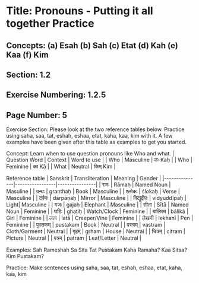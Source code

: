 # Title: Pronouns - Putting it all together Practice
## Concepts: (a) Esah (b) Sah (c) Etat (d) Kah (e) Kaa (f) Kim 
## Section: 1.2
## Exercise Numbering: 1.2.5
## Page Number: 5


Exercise Section:
Please look at the two reference tables below.  Practice using saha, saa, tat, eshah, eshaa, etat, kaha, kaa, kim with it.  A few examples have been given after this table as examples to get you started.

Concept: Learn when to use question pronouns like Who and what.
| Question Word | Context | Word to use |
| Who | Masculine | कः  Kaḥ |
| Who | Feminine | का  Kā  |
| What | Neutral | किम्  Kim |

Reference table
| Sanskrit      | Transliteration | Meaning | Gender        |
|---------------|-----------------|----------------|
| रामः          | Rāmaḥ           | Named Noun | Masuline           |
| ग्रन्थः         | granthaḥ          | Book  | Masculine |
| श्लोकः         | ślokaḥ          | Verse | Masculine |
| दर्पणः         | darpaṇaḥ         | Mirror | Masculine |
| विद्युद्दीपः    | vidyuddīpaḥ      | Light| Masculine |
| गजः           | gajaḥ           | Elephant | Masculine |
| सीता          | Sītā            | Named Noun | Feminine |
| घटिः          | ghaṭiḥ          | Watch/Clock | Feminine |
| बालिका        | bālikā          | Girl | Feminine |
| लता           | latā            | Creeper/Vine | Feminine |
| लेखनी         | lekhanī         | Pen | Feminine |
| पुस्तकम्       | pustakam        | Book | Neutral  |
| वस्त्रम्        | vastram         | Cloth/Garment | Neutral  |
| गृहम्          | gṛham           | House  | Neutral  |
| चित्रम्         | citram          | Picture  | Neutral  |
| पत्रम्         | patram          | Leaf/Letter | Neutral  |

Examples:
Sah Rameshah 
Sa Sita
Tat Pustakam
Kaha Ramaha?
Kaa Sitaa?
Kim Pustakam?

Practice: Make sentences using saha, saa, tat, eshah, eshaa, etat, kaha, kaa, kim 





